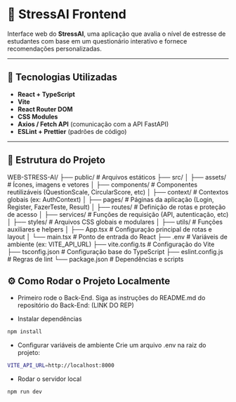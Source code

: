 # 🧠 StressAI Frontend

Interface web do **StressAI**, uma aplicação que avalia o nível de estresse de estudantes com base em um questionário interativo e fornece recomendações personalizadas.

---

## 🚀 Tecnologias Utilizadas

- **React + TypeScript**
- **Vite**
- **React Router DOM**
- **CSS Modules**
- **Axios / Fetch API** (comunicação com a API FastAPI)
- **ESLint + Prettier** (padrões de código)

---

## 🧩 Estrutura do Projeto

WEB-STRESS-AI/
├── public/ # Arquivos estáticos
├── src/
│ ├── assets/ # Ícones, imagens e vetores
│ ├── components/ # Componentes reutilizáveis (QuestionScale, CircularScore, etc)
│ ├── context/ # Contextos globais (ex: AuthContext)
│ ├── pages/ # Páginas da aplicação (Login, Register, FazerTeste, Result)
│ ├── routes/ # Definição de rotas e proteção de acesso
│ ├── services/ # Funções de requisição (API, autenticação, etc)
│ ├── styles/ # Arquivos CSS globais e modulares
│ ├── utils/ # Funções auxiliares e helpers
│ ├── App.tsx # Configuração principal de rotas e layout
│ └── main.tsx # Ponto de entrada do React
├── .env # Variáveis de ambiente (ex: VITE_API_URL)
├── vite.config.ts # Configuração do Vite
├── tsconfig.json # Configuração base do TypeScript
├── eslint.config.js # Regras de lint
└── package.json # Dependências e scripts

## ⚙️ Como Rodar o Projeto Localmente

 - Primeiro rode o Back-End. Siga as instruções do README.md do repositório do Back-End:
 (LINK DO REP)

 
 - Instalar dependências
```bash
npm install
```
- Configurar variáveis de ambiente
Crie um arquivo .env na raiz do projeto:
```bash
VITE_API_URL=http://localhost:8000
```

- Rodar o servidor local
```bash
npm run dev
```
